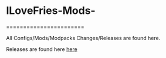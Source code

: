 # ILoveFries-Mods-

=======================

All Configs/Mods/Modpacks Changes/Releases are found here.

Releases are found here [here](https://github.com/pentagotherpes/ILoveFries-Mods-/releases) 
